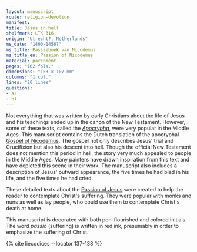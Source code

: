```yaml
---
layout: manuscript
route: religion-devotion
manifest: 
title: Jesus in hell
shelfmark: LTK 316
origin: "Utrecht?, Netherlands"
ms_date: "1400-1450?"
ms_title: Passieboek van Nicodemus
ms_title_en: Passion of Nicodemus
material: parchment
pages: "102 fols."
dimensions: "153 x 107 mm"
columns: "1 col."
lines: "20 lines"
questions:
- a2
- b1
---
```


Not everything that was written by early Christians about the life of
Jesus and his teachings ended up in the canon of the New Testament.
However, some of these texts, called the
[*Apocrypha*](https://en.wikipedia.org/wiki/Biblical_apocrypha), were
very popular in the Middle Ages. This manuscript contains the Dutch
translation of the apocryphal [Gospel of
Nicodemus](https://en.wikipedia.org/wiki/Gospel_of_Nicodemus). The
gospel not only describes Jesus' trial and Crucifixion but also his
descent into hell. Though the official New Testament does not mention
this period in hell, the story very much appealed to people in the
Middle Ages. Many painters have drawn inspiration from this text and
have depicted this scene in their work. The manuscript also includes a
description of Jesus' outward appearance, the five times he had bled in
his life, and the five times he had cried.

These detailed texts about the [Passion of
Jesus](https://en.wikipedia.org/wiki/Passion_of_Jesus) were created to
help the reader to contemplate Christ's suffering. They were popular
with monks and nuns as well as lay people, who could use them to
contemplate Christ's death at home.

This manuscript is decorated with both pen-flourished and colored
initials. The word *passio* (suffering) is written in red ink,
presumably in order to emphasize the suffering of Christ.

{% cite liecodices --locator 137-138 %}
